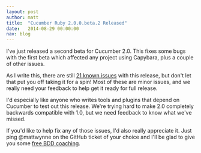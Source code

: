 ```yaml
---
layout: post
author: matt
title:  "Cucumber Ruby 2.0.0.beta.2 Released"
date:   2014-08-29 00:00:00
nav: blog
---
```

I've just released a second beta for Cucumber 2.0. This fixes some bugs with the first beta which affected any project using Capybara, plus a couple of other issues.

As I write this, there are still [21 known issues](https://github.com/cucumber/cucumber/issues?q=is%3Aopen+is%3Aissue+milestone%3A2.0) with this release, but don't let that put you off taking it for a spin! Most of these are minor issues, and we really need your feedback to help get it ready for full release.

I'd especially like anyone who writes tools and plugins that depend on Cucumber to test out this release. We're trying hard to make 2.0 completely backwards compatible with 1.0, but we need feedback to know what we've missed.

If you'd like to help fix any of those issues, I'd also really appreciate it. Just ping @mattwynne on the GitHub ticket of your choice and I'll be glad to give you some [free BDD coaching](http://blog.mattwynne.net/2012/03/31/free-bdd-coaching/).

